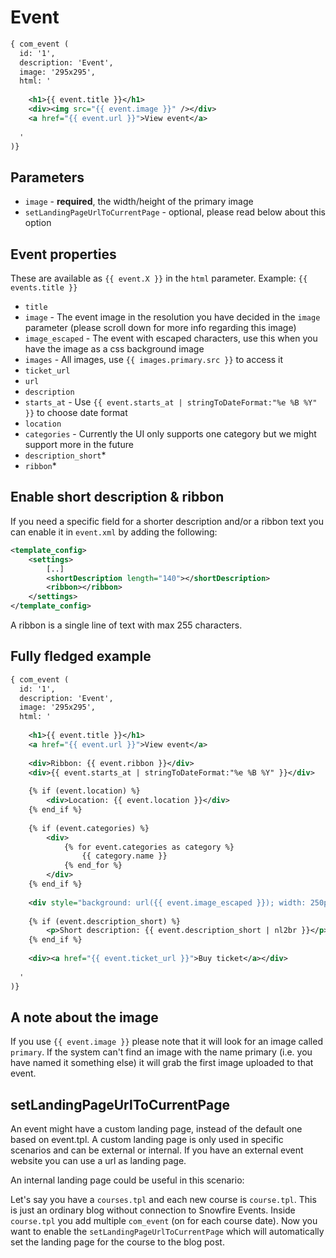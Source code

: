 Event
=====

```xml
{ com_event (
  id: '1', 
  description: 'Event',
  image: '295x295',
  html: '
    
    <h1>{{ event.title }}</h1>
    <div><img src="{{ event.image }}" /></div>
    <a href="{{ event.url }}">View event</a>
    
  '
)}
```

Parameters
----------

* `image` -  **required**, the width/height of the primary image
* `setLandingPageUrlToCurrentPage` - optional, please read below about this option

Event properties
---------------

These are available as `{{ event.X }}` in the `html` parameter. Example: `{{ events.title }}`

* `title`
* `image` - The event image in the resolution you have decided in the `image` parameter (please scroll down for more info regarding this image)
* `image_escaped` - The event with escaped characters, use this when you have the image as a css background image
* `images` - All images, use `{{ images.primary.src }}` to access it
* `ticket_url`
* `url`
* `description`
* `starts_at` - Use `{{ event.starts_at | stringToDateFormat:"%e %B %Y" }}` to choose date format
* `location`
* `categories` - Currently the UI only supports one category but we might support more in the future
* `description_short`*
* `ribbon`* 


Enable short description & ribbon
---------------------------------

If you need a specific field for a shorter description and/or a ribbon text you can enable it in `event.xml` by adding the following:

```xml
<template_config>
    <settings>
        [..]
        <shortDescription length="140"></shortDescription>
        <ribbon></ribbon>
    </settings>
</template_config>
```

A ribbon is a single line of text with max 255 characters. 


Fully fledged example
---------------------

```xml
{ com_event (
  id: '1', 
  description: 'Event',
  image: '295x295',
  html: '
    
    <h1>{{ event.title }}</h1>
    <a href="{{ event.url }}">View event</a>
    
    <div>Ribbon: {{ event.ribbon }}</div>
    <div>{{ event.starts_at | stringToDateFormat:"%e %B %Y" }}</div>
    
    {% if (event.location) %}
    	<div>Location: {{ event.location }}</div>
    {% end_if %}
    
    {% if (event.categories) %}
    	<div>
    	    {% for event.categories as category %}
    	    	{{ category.name }}
    	    {% end_for %}
        </div>
    {% end_if %}
    
    <div style="background: url({{ event.image_escaped }}); width: 250px; height: 250px"></div>
    
    {% if (event.description_short) %}
    	<p>Short description: {{ event.description_short | nl2br }}</p>
    {% end_if %}	
    
    <div><a href="{{ event.ticket_url }}">Buy ticket</a></div>
    
  '
)}
```

A note about the image
----------------------

If you use `{{ event.image }}` please note that it will look for an image called `primary`. If the system can't find an image with the name primary (i.e. you have named it something else) it will grab the first image uploaded to that event.


setLandingPageUrlToCurrentPage
------------------------------

An event might have a custom landing page, instead of the default one based on event.tpl. A custom landing page is only used in specific scenarios and can be external or internal. If you have an external event website you can use a url as landing page.

An internal landing page could be useful in this scenario:

Let's say you have a `courses.tpl` and each new course is `course.tpl`. This is just an ordinary blog without connection to Snowfire Events. Inside `course.tpl` you add multiple `com_event` (on for each course date). Now you want to enable the `setLandingPageUrlToCurrentPage` which will automatically set the landing page for the course to the blog post.
